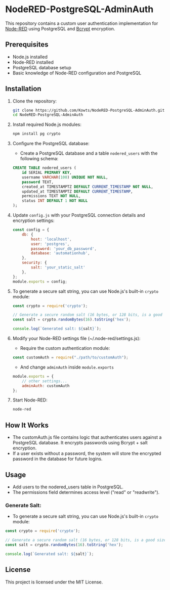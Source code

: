 # NodeRED-PostgreSQL-AdminAuth

This repository contains a custom user authentication implementation for [Node-RED](https://nodered.org/) using PostgreSQL and [Bcrypt](https://www.npmjs.com/bcrypt) encryption.

## Prerequisites

- Node.js installed
- Node-RED installed
- PostgreSQL database setup
- Basic knowledge of Node-RED configuration and PostgreSQL

## Installation

1. Clone the repository:

    ```bash
    git clone https://github.com/Kowts/NodeRED-PostgreSQL-AdminAuth.git
    cd NodeRED-PostgreSQL-AdminAuth
    ```

2. Install required Node.js modules:

    ```bash
    npm install pg crypto
    ```

3. Configure the PostgreSQL database:

    - Create a PostgreSQL database and a table `nodered_users` with the following schema:

    ```sql
    CREATE TABLE nodered_users (
        id SERIAL PRIMARY KEY,
        username VARCHAR(100) UNIQUE NOT NULL,
        password TEXT,
        created_at TIMESTAMPTZ DEFAULT CURRENT_TIMESTAMP NOT NULL,
        updated_at TIMESTAMPTZ DEFAULT CURRENT_TIMESTAMP,
        permissions TEXT NOT NULL,
        status INT DEFAULT 1 NOT NULL
    );
    ```

4. Update `config.js` with your PostgreSQL connection details and encryption settings:

    ```javascript
    const config = {
        db: {
            host: 'localhost',
            user: 'postgres',
            password: 'your_db_password',
            database: 'automationhub',
        },
        security: {
            salt: 'your_static_salt'
        },
    };
    module.exports = config;
    ```

5. To generate a secure salt string, you can use Node.js's built-in `crypto` module:

    ```javascript
    const crypto = require('crypto');

    // Generate a secure random salt (16 bytes, or 128 bits, is a good size)
    const salt = crypto.randomBytes(16).toString('hex');

    console.log(`Generated salt: ${salt}`);

    ```

6. Modify your Node-RED settings file (~/.node-red/settings.js):

    - Require the custom authentication module:

    ```javascript
    const customAuth = require("./path/to/customAuth");
    ```

    - And change `adminAuth` inside `module.exports`

    ```javascript
    module.exports = {
        // other settings...
        adminAuth: customAuth
    };
    ```

7. Start Node-RED:

    ```bash
    node-red
    ```

## How It Works

- The customAuth.js file contains logic that authenticates users against a PostgreSQL database. It encrypts passwords using Bcrypt + salt encryption.
- If a user exists without a password, the system will store the encrypted password in the database for future logins.

## Usage

- Add users to the nodered_users table in PostgreSQL.
- The permissions field determines access level ("read" or "readwrite").

### Generate Salt:

- To generate a secure salt string, you can use Node.js's built-in `crypto` module:

```javascript
const crypto = require('crypto');

// Generate a secure random salt (16 bytes, or 128 bits, is a good size)
const salt = crypto.randomBytes(16).toString('hex');

console.log(`Generated salt: ${salt}`);

```

## License

This project is licensed under the MIT License.
